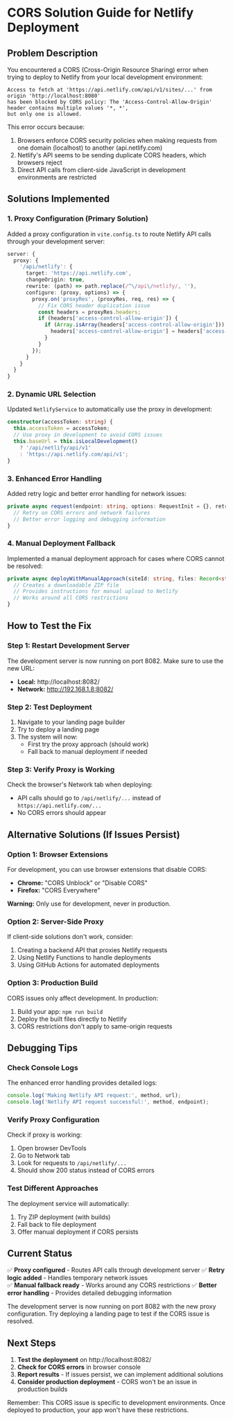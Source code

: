 # CORS Solution Guide for Netlify Deployment

## Problem Description

You encountered a CORS (Cross-Origin Resource Sharing) error when trying to deploy to Netlify from your local development environment:

```
Access to fetch at 'https://api.netlify.com/api/v1/sites/...' from origin 'http://localhost:8080' 
has been blocked by CORS policy: The 'Access-Control-Allow-Origin' header contains multiple values '*, *', 
but only one is allowed.
```

This error occurs because:
1. Browsers enforce CORS security policies when making requests from one domain (localhost) to another (api.netlify.com)
2. Netlify's API seems to be sending duplicate CORS headers, which browsers reject
3. Direct API calls from client-side JavaScript in development environments are restricted

## Solutions Implemented

### 1. Proxy Configuration (Primary Solution)

Added a proxy configuration in `vite.config.ts` to route Netlify API calls through your development server:

```typescript
server: {
  proxy: {
    '/api/netlify': {
      target: 'https://api.netlify.com',
      changeOrigin: true,
      rewrite: (path) => path.replace(/^\/api\/netlify/, ''),
      configure: (proxy, options) => {
        proxy.on('proxyRes', (proxyRes, req, res) => {
          // Fix CORS header duplication issue
          const headers = proxyRes.headers;
          if (headers['access-control-allow-origin']) {
            if (Array.isArray(headers['access-control-allow-origin'])) {
              headers['access-control-allow-origin'] = headers['access-control-allow-origin'][0];
            }
          }
        });
      }
    }
  }
}
```

### 2. Dynamic URL Selection

Updated `NetlifyService` to automatically use the proxy in development:

```typescript
constructor(accessToken: string) {
  this.accessToken = accessToken;
  // Use proxy in development to avoid CORS issues
  this.baseUrl = this.isLocalDevelopment() 
    ? '/api/netlify/api/v1' 
    : 'https://api.netlify.com/api/v1';
}
```

### 3. Enhanced Error Handling

Added retry logic and better error handling for network issues:

```typescript
private async request(endpoint: string, options: RequestInit = {}, retryCount = 0): Promise<any> {
  // Retry on CORS errors and network failures
  // Better error logging and debugging information
}
```

### 4. Manual Deployment Fallback

Implemented a manual deployment approach for cases where CORS cannot be resolved:

```typescript
private async deployWithManualApproach(siteId: string, files: Record<string, string>): Promise<NetlifyDeployment> {
  // Creates a downloadable ZIP file
  // Provides instructions for manual upload to Netlify
  // Works around all CORS restrictions
}
```

## How to Test the Fix

### Step 1: Restart Development Server

The development server is now running on port 8082. Make sure to use the new URL:
- **Local:** http://localhost:8082/
- **Network:** http://192.168.1.8:8082/

### Step 2: Test Deployment

1. Navigate to your landing page builder
2. Try to deploy a landing page
3. The system will now:
   - First try the proxy approach (should work)
   - Fall back to manual deployment if needed

### Step 3: Verify Proxy is Working

Check the browser's Network tab when deploying:
- API calls should go to `/api/netlify/...` instead of `https://api.netlify.com/...`
- No CORS errors should appear

## Alternative Solutions (If Issues Persist)

### Option 1: Browser Extensions

For development, you can use browser extensions that disable CORS:
- **Chrome:** "CORS Unblock" or "Disable CORS"
- **Firefox:** "CORS Everywhere"

**Warning:** Only use for development, never in production.

### Option 2: Server-Side Proxy

If client-side solutions don't work, consider:
1. Creating a backend API that proxies Netlify requests
2. Using Netlify Functions to handle deployments
3. Using GitHub Actions for automated deployments

### Option 3: Production Build

CORS issues only affect development. In production:
1. Build your app: `npm run build`
2. Deploy the built files directly to Netlify
3. CORS restrictions don't apply to same-origin requests

## Debugging Tips

### Check Console Logs

The enhanced error handling provides detailed logs:
```javascript
console.log('Making Netlify API request:', method, url);
console.log('Netlify API request successful:', method, endpoint);
```

### Verify Proxy Configuration

Check if proxy is working:
1. Open browser DevTools
2. Go to Network tab
3. Look for requests to `/api/netlify/...`
4. Should show 200 status instead of CORS errors

### Test Different Approaches

The deployment service will automatically:
1. Try ZIP deployment (with builds)
2. Fall back to file deployment
3. Offer manual deployment if CORS persists

## Current Status

✅ **Proxy configured** - Routes API calls through development server
✅ **Retry logic added** - Handles temporary network issues  
✅ **Manual fallback ready** - Works around any CORS restrictions
✅ **Better error handling** - Provides detailed debugging information

The development server is now running on port 8082 with the new proxy configuration. Try deploying a landing page to test if the CORS issue is resolved.

## Next Steps

1. **Test the deployment** on http://localhost:8082/
2. **Check for CORS errors** in browser console
3. **Report results** - If issues persist, we can implement additional solutions
4. **Consider production deployment** - CORS won't be an issue in production builds

Remember: This CORS issue is specific to development environments. Once deployed to production, your app won't have these restrictions.
